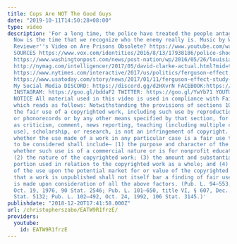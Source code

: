 ```yaml
---
title: Cops Are NOT The Good Guys
date: "2019-10-11T14:50:28+08:00"
type: video
description: 'For a long time, the police have treated the people antagonistically.
  Now is the time that we recognize who the enemy really is. Music by Windows96 Radical
  Reviewer''s Video on Are Prisons Obsolete? https://www.youtube.com/watch?v=SuCFj4JXioI&t=10s
  SOURCES https://www.vox.com/identities/2016/8/13/17938186/police-shootings-killings-racism-racial-disparities
  https://www.washingtonpost.com/news/post-nation/wp/2016/05/26/louisianas-blue-lives-matter-bill-just-became-law/?noredirect=on&utm_term=.60ed38fe9f93
  http://nymag.com/intelligencer/2017/05/david-clarke-actual.html?mid=twitter_dailyintelligencer&fbclid=IwAR1CBBIKnp3o-ggi2lvPosxnBUZz-S6SuAEglDM5eLD9yJxH6v7iVmwB5tQ&gtm=bottom&gtm=top
  https://www.nytimes.com/interactive/2017/us/politics/ferguson-effect.html https://www.washingtonpost.com/news/the-watch/wp/2018/07/19/was-there-a-ferguson-effect-in-baltimore-dont-be-so-sure/?utm_term=.7f7c227b01c5
  https://www.usatoday.com/story/news/2017/01/11/ferguson-effect-study-72-us-cops-reluctant-make-stops/96446504/
  My Social Media DISCORD: https://discord.gg/d2HXvrN FACEBOOK:https://goo.gl/XBtMv5
  INSTAGRAM: https://goo.gl/bddaF2 TWITTER: https://goo.gl/YwYb71 YOUTUBE: https://goo.gl/EsQA9j
  NOTICE All material used in this video is used in compliance with Fair Use Laws
  which reads as follows: Notwithstanding the provisions of sections 106 and 106A,
  the fair use of a copyrighted work, including such use by reproduction in copies
  or phonorecords or by any other means specified by that section, for purposes such
  as criticism, comment, news reporting, teaching (including multiple copies for classroom
  use), scholarship, or research, is not an infringement of copyright. In determining
  whether the use made of a work in any particular case is a fair use the factors
  to be considered shall include— (1) the purpose and character of the use, including
  whether such use is of a commercial nature or is for nonprofit educational purposes;
  (2) the nature of the copyrighted work; (3) the amount and substantiality of the
  portion used in relation to the copyrighted work as a whole; and (4) the effect
  of the use upon the potential market for or value of the copyrighted work. The fact
  that a work is unpublished shall not itself bar a finding of fair use if such finding
  is made upon consideration of all the above factors. (Pub. L. 94–553, title I, § 101,
  Oct. 19, 1976, 90 Stat. 2546; Pub. L. 101–650, title VI, § 607, Dec. 1, 1990, 104
  Stat. 5132; Pub. L. 102–492, Oct. 24, 1992, 106 Stat. 3145.)'
publishdate: "2018-12-20T17:41:58.000Z"
url: /christopherszabo/EATW9R1frzE/
providers:
  youtube:
    id: EATW9R1frzE
---
```

